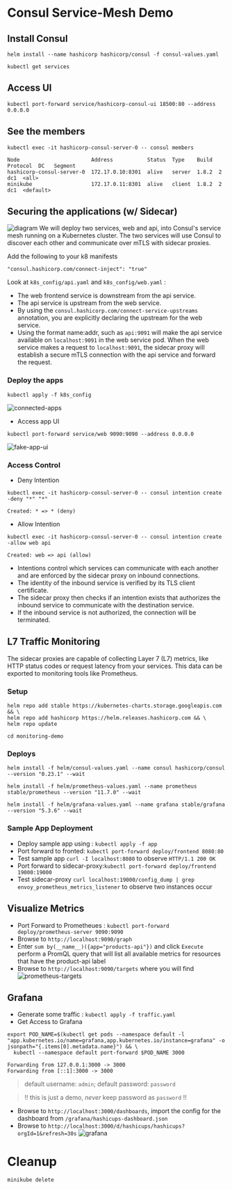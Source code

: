 # Consul Service-Mesh Demo

## Install Consul
```
helm install --name hashicorp hashicorp/consul -f consul-values.yaml

kubectl get services

```

## Access UI
```
kubectl port-forward service/hashicorp-consul-ui 18500:80 --address 0.0.0.0
```

## See the members
```
kubectl exec -it hashicorp-consul-server-0 -- consul members  

Node                       Address           Status  Type    Build  Protocol  DC   Segment
hashicorp-consul-server-0  172.17.0.10:8301  alive   server  1.8.2  2         dc1  <all>
minikube                   172.17.0.11:8301  alive   client  1.8.2  2         dc1  <default>
```

## Securing the applications (w/ Sidecar)
![diagram](../assets/web-api-proxy.png)
We will deploy two services, web and api, into Consul's service mesh running on a Kubernetes cluster. The two services will use Consul to discover each other and communicate over mTLS with sidecar proxies.

Add the following to your k8 manifests
```
"consul.hashicorp.com/connect-inject": "true"
```

Look at `k8s_config/api.yaml` and `k8s_config/web.yaml` :

- The web frontend service is downstream from the api service.
- The api service is upstream from the web service.
- By using the `consul.hashicorp.com/connect-service-upstreams` annotation, you are explicitly declaring the upstream for the web service.
- Using the format name:addr, such as `api:9091` will make the api service available on `localhost:9091` in the web service pod. When the web service makes a request to `localhost:9091`, the sidecar proxy will establish a secure mTLS connection with the api service and forward the request.

### Deploy the apps
```
kubectl apply -f k8s_config
```
![connected-apps](../assets/connected-apps.png)

- Access app UI
```
kubectl port-forward service/web 9090:9090 --address 0.0.0.0
```
![fake-app-ui](../assets/fake-svc-ui.png)

### Access Control
- Deny Intention
```
kubectl exec -it hashicorp-consul-server-0 -- consul intention create -deny "*" "*"

Created: * => * (deny)
```
- Allow Intention
```
kubectl exec -it hashicorp-consul-server-0 -- consul intention create -allow web api

Created: web => api (allow)
```

- Intentions control which services can communicate with each another and are enforced by the sidecar proxy on inbound connections. 
- The identity of the inbound service is verified by its TLS client certificate. 
- The sidecar proxy then checks if an intention exists that authorizes the inbound service to communicate with the destination service. 
- If the inbound service is not authorized, the connection will be terminated.


## L7 Traffic Monitoring
The sidecar proxies are capable of collecting Layer 7 (L7) metrics, like HTTP status codes or request latency from your services. This data can be exported to monitoring tools like Prometheus.

### Setup
```
helm repo add stable https://kubernetes-charts.storage.googleapis.com && \
helm repo add hashicorp https://helm.releases.hashicorp.com && \
helm repo update

cd monitoring-demo
```

### Deploys
```
helm install -f helm/consul-values.yaml --name consul hashicorp/consul --version "0.23.1" --wait

helm install -f helm/prometheus-values.yaml --name prometheus stable/prometheus --version "11.7.0" --wait

helm install -f helm/grafana-values.yaml --name grafana stable/grafana --version "5.3.6" --wait
```

### Sample App Deployment

- Deploy sample app using : `kubectl apply -f app`
- Port forward to fronted: `kubectl port-forward deploy/frontend 8080:80`
- Test sample app `curl -I localhost:8080` to observe `HTTP/1.1 200 OK`
- Port forward to sidecar-proxy:`kubectl port-forward deploy/frontend 19000:19000`
- Test sidecar-proxy `curl localhost:19000/config_dump | grep envoy_prometheus_metrics_listener` to observe two instances occur

## Visualize Metrics

- Port Forward to Prometheues : `kubectl port-forward deploy/prometheus-server 9090:9090`
- Browse to `http://localhost:9090/graph`
- Enter `sum by(__name__)({app="products-api"})` and click `Execute` perform a PromQL query that will list all available metrics for resources that have the product-api label
- Browse to `http://localhost:9090/targets` where you will find 
  ![prometheus-targets](../assets/promths.png)


## Grafana
- Generate some traffic : `kubectl apply -f traffic.yaml`
- Get Access to Grafana
```
export POD_NAME=$(kubectl get pods --namespace default -l "app.kubernetes.io/name=grafana,app.kubernetes.io/instance=grafana" -o jsonpath="{.items[0].metadata.name}") && \
  kubectl --namespace default port-forward $POD_NAME 3000

Forwarding from 127.0.0.1:3000 -> 3000
Forwarding from [::1]:3000 -> 3000
```
> default username: `admin`; default password: `password`

> !! this is just a demo, *never* keep password as `password` !!

- Browse to `http://localhost:3000/dashboards`, import the config for the dashboard from `/grafana/hashicups-dashboard.json`
- Browse to `http://localhost:3000/d/hashicups/hashicups?orgId=1&refresh=30s`
![grafana](../assets/grafana.png)

# Cleanup
`minikube delete`
